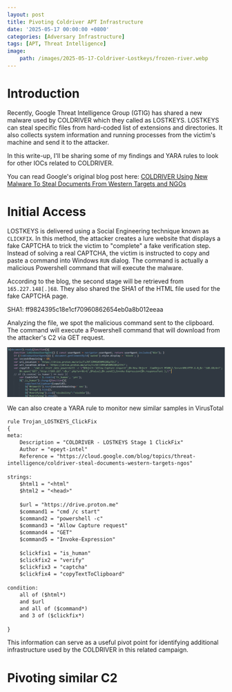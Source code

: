 ```yaml
---
layout: post
title: Pivoting Coldriver APT Infrastructure
date: '2025-05-17 00:00:00 +0800'
categories: [Adversary Infrastructure]
tags: [APT, Threat Intelligence]
image:
    path: /images/2025-05-17-Coldriver-Lostkeys/frozen-river.webp
---
```


# Introduction

Recently, Google Threat Intelligence Group (GTIG) has shared a new malware used by COLDRIVER which they called as LOSTKEYS. LOSTKEYS can steal specific files from hard-coded list of extensions and directories. It also collects system information and running processes from the victim's machine and send it to the attacker. 

In this write-up, I'll be sharing some of my findings and YARA rules to look for other IOCs related to COLDRIVER. 

You can read Google's original blog post here: [COLDRIVER Using New Malware To Steal Documents From Western Targets and NGOs](https://cloud.google.com/blog/topics/threat-intelligence/coldriver-steal-documents-western-targets-ngos)


# Initial Access

LOSTKEYS is delivered using a Social Engineering technique known as `CLICKFIX`. In this method, the attacker creates a lure website that displays a fake CAPTCHA to trick the victim to "complete" a fake verification step. Instead of solving a real CAPTCHA, the victim is instructed to copy and paste a command into Windows `RUN` dialog. The command is actually a malicious Powershell command that will execute the malware.

According to the blog, the second stage will be retrieved from `165.227.148[.]68`. They also shared the SHA1 of the HTML file used for the fake CAPTCHA page.

SHA1: ff9824395c18e1cf70960862654eb0a8b012eeaa

Analyzing the file, we spot the malicious command sent to the clipboard. The command will execute a Powershell command that will download from the attacker's C2 via GET request.  

![img-description](/images/2025-05-17-Coldriver-Lostkeys/fake_captcha.png)

We can also create a YARA rule to monitor new similar samples in VirusTotal

```yara
rule Trojan_LOSTKEYS_ClickFix
{
meta:
	Description = "COLDRIVER - LOSTKEYS Stage 1 ClickFix"	
	Author = "epeyt-intel"
	Reference = "https://cloud.google.com/blog/topics/threat-intelligence/coldriver-steal-documents-western-targets-ngos"											

strings:
	$html1 = "<html"
	$html2 = "<head>"

	$url = "https://drive.proton.me"
	$command1 = "cmd /c start"
	$command2 = "powershell -c"
	$command3 = "Allow Capture request"
	$command4 = "GET"
	$command5 = "Invoke-Expression"

	$clickfix1 = "is_human"
	$clickfix2 = "verify"
	$clickfix3 = "captcha"
	$clickfix4 = "copyTextToClipboard"

condition:
	all of ($html*)
	and $url 
	and all of ($command*)
	and 3 of ($clickfix*)

}
```

This information can serve as a useful pivot point for identifying additional infrastructure used by the COLDRIVER in this related campaign.

# Pivoting similar C2




